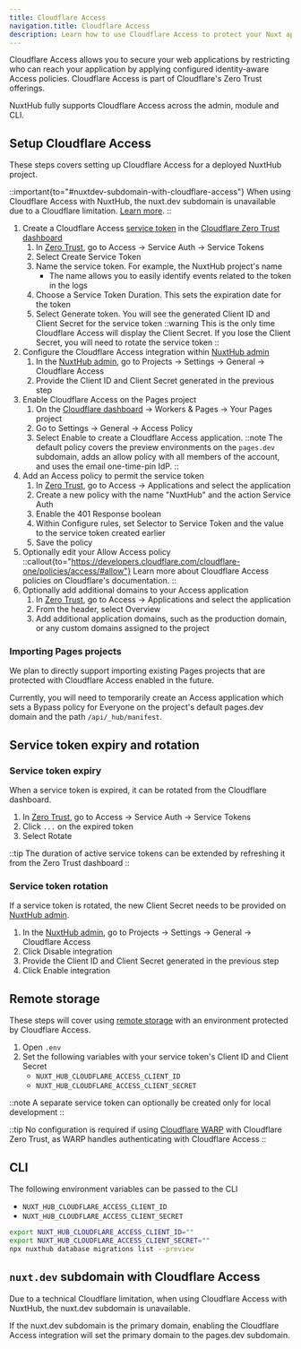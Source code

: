 ```yaml
---
title: Cloudflare Access
navigation.title: Cloudflare Access
description: Learn how to use Cloudflare Access to protect your Nuxt application deployed on Cloudflare Pages.
---
```


Cloudflare Access allows you to secure your web applications by restricting who can reach your application by applying configured identity-aware Access policies. Cloudflare Access is part of Cloudflare's Zero Trust offerings.

NuxtHub fully supports Cloudflare Access across the admin, module and CLI.

## Setup Cloudflare Access

These steps covers setting up Cloudflare Access for a deployed NuxtHub project.

::important{to="#nuxtdev-subdomain-with-cloudflare-access"}
When using Cloudflare Access with NuxtHub, the nuxt.dev subdomain is unavailable due to a Cloudflare limitation. [Learn more](#nuxtdev-subdomain-with-cloudflare-access).
::

1. Create a Cloudflare Access [service token](https://developers.cloudflare.com/cloudflare-one/identity/service-tokens/) in the [Cloudflare Zero Trust dashboard](https://one.dash.cloudflare.com/)
    1. In [Zero Trust](https://one.dash.cloudflare.com/), go to Access → Service Auth → Service Tokens
    2. Select Create Service Token
    3. Name the service token. For example, the NuxtHub project's name
        - The name allows you to easily identify events related to the token in the logs
    4. Choose a Service Token Duration. This sets the expiration date for the token
    5. Select Generate token. You will see the generated Client ID and Client Secret for the service token
    ::warning
    This is the only time Cloudflare Access will display the Client Secret. If you lose the Client Secret, you will need to rotate the service token
    ::
2. Configure the Cloudflare Access integration within [NuxtHub admin](https://admin.hub.nuxt.com/)
    1. In the [NuxtHub admin](https://admin.hub.nuxt.com/), go to Projects → Settings → General → Cloudflare Access
    2. Provide the Client ID and Client Secret generated in the previous step
3. Enable Cloudflare Access on the Pages project
    1. On the [Cloudflare dashboard](https://dash.cloudflare.com/login?to=/:account/workers-and-pages) → Workers & Pages → Your Pages project
    2. Go to Settings → General → Access Policy
    3. Select Enable to create a Cloudflare Access application.
    ::note
    The default policy covers the preview environments on the `pages.dev` subdomain, adds an allow policy with all members of the account, and uses the email one-time-pin IdP.
    ::
4. Add an Access policy to permit the service token
    1. In [Zero Trust](https://one.dash.cloudflare.com/), go to Access → Applications and select the application
    2. Create a new policy with the name "NuxtHub" and the action Service Auth
    3. Enable the 401 Response boolean
    4. Within Configure rules, set Selector to Service Token and the value to the service token created earlier
    5. Save the policy
5. Optionally edit your Allow Access policy
    ::callout{to="https://developers.cloudflare.com/cloudflare-one/policies/access/#allow"}
    Learn more about Cloudflare Access policies on Cloudflare's documentation.
    ::
6. Optionally add additional domains to your Access application
    1. In [Zero Trust](https://one.dash.cloudflare.com/), go to Access → Applications and select the application
    2. From the header, select Overview
    3. Add additional application domains, such as the production domain, or any custom domains assigned to the project

### Importing Pages projects

We plan to directly support importing existing Pages projects that are protected with Cloudflare Access enabled in the future.

Currently, you will need to temporarily create an Access application which sets a Bypass policy for Everyone on the project's default pages.dev domain and the path `/api/_hub/manifest`.

## Service token expiry and rotation

### Service token expiry

When a service token is expired, it can be rotated from the Cloudflare dashboard.

1. In [Zero Trust](https://one.dash.cloudflare.com/), go to Access → Service Auth → Service Tokens
2. Click `...` on the expired token
3. Select Rotate

::tip
The duration of active service tokens can be extended by refreshing it from the Zero Trust dashboard
::

### Service token rotation

If a service token is rotated, the new Client Secret needs to be provided on [NuxtHub admin](https://admin.hub.nuxt.com/).
1. In the [NuxtHub admin](https://admin.hub.nuxt.com/), go to Projects → Settings → General → Cloudflare Access
2. Click Disable integration
3. Provide the Client ID and Client Secret generated in the previous step
4. Click Enable integration

## Remote storage

These steps will cover using [remote storage](/docs/getting-started/remote-storage) with an environment protected by Cloudflare Access.

1. Open `.env`
2. Set the following variables with your service token's Client ID and Client Secret
    - `NUXT_HUB_CLOUDFLARE_ACCESS_CLIENT_ID`
    - `NUXT_HUB_CLOUDFLARE_ACCESS_CLIENT_SECRET`

::note
A separate service token can optionally be created only for local development
::


::tip
No configuration is required if using [Cloudflare WARP](https://developers.cloudflare.com/cloudflare-one/connections/connect-devices/warp/) with Cloudflare Zero Trust, as WARP handles authenticating with Cloudflare Access
::

## CLI

The following environment variables can be passed to the CLI
  - `NUXT_HUB_CLOUDFLARE_ACCESS_CLIENT_ID`
  - `NUXT_HUB_CLOUDFLARE_ACCESS_CLIENT_SECRET`

```bash [Terminal]
export NUXT_HUB_CLOUDFLARE_ACCESS_CLIENT_ID=""
export NUXT_HUB_CLOUDFLARE_ACCESS_CLIENT_SECRET=""
npx nuxthub database migrations list --preview
```

## `nuxt.dev` subdomain with Cloudflare Access

Due to a technical Cloudflare limitation, when using Cloudflare Access with NuxtHub, the nuxt.dev subdomain is unavailable.

If the nuxt.dev subdomain is the primary domain, enabling the Cloudflare Access integration will set the primary domain to the pages.dev subdomain.
